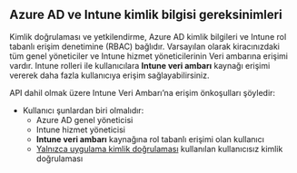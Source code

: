 <!-- This include is part of the Intune Data Warehouse documentation. -->

## <a name="azure-ad-and-intune-credential-requirements"></a>Azure AD ve Intune kimlik bilgisi gereksinimleri

Kimlik doğrulaması ve yetkilendirme, Azure AD kimlik bilgileri ve Intune rol tabanlı erişim denetimine (RBAC) bağlıdır. Varsayılan olarak kiracınızdaki tüm genel yöneticiler ve Intune hizmet yöneticilerinin Veri ambarına erişimi vardır. Intune rolleri ile kullanıcılara **Intune veri ambarı** kaynağı erişimi vererek daha fazla kullanıcıya erişim sağlayabilirsiniz.

API dahil olmak üzere Intune Veri Ambarı’na erişim önkoşulları şöyledir:

- Kullanıcı şunlardan biri olmalıdır:
  - Azure AD genel yöneticisi
  - Intune hizmet yöneticisi
  - **Intune veri ambarı** kaynağına rol tabanlı erişimi olan kullanıcı
  - [Yalnızca uygulama kimlik doğrulaması](../developer/data-warehouse-app-only-auth.md) kullanılan kullanıcısız kimlik doğrulaması 
